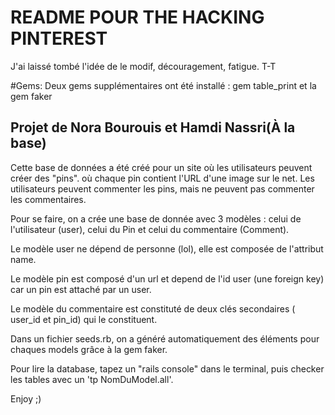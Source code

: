 # README POUR THE HACKING PINTEREST

  J'ai laissé tombé l'idée de le modif, découragement, fatigue. T-T

#Gems:
Deux gems supplémentaires ont été installé : gem table_print et la gem faker

## Projet de Nora Bourouis et Hamdi Nassri(À la base)

Cette base de données a été créé pour un site où les utilisateurs peuvent créer des "pins". où chaque pin contient l'URL d'une image sur le net. Les utilisateurs peuvent commenter les pins, mais ne peuvent pas commenter les commentaires.

Pour se faire, on a crée une base de donnée avec 3 modèles : celui de l'utilisateur (user), celui du Pin et celui du commentaire (Comment).

Le modèle user ne dépend de personne (lol), elle est composée de l'attribut name.

Le modèle pin est composé d'un url et depend de l'id user (une foreign key) car un pin est attaché par un user.

Le modèle du commentaire est constituté de deux clés secondaires ( user_id et pin_id) qui le constituent.

Dans un fichier seeds.rb, on a généré automatiquement des éléments pour chaques models grâce à la gem faker.

Pour lire la database, tapez un "rails console" dans le terminal, puis checker les tables avec un 'tp NomDuModel.all'. 

Enjoy ;) 


